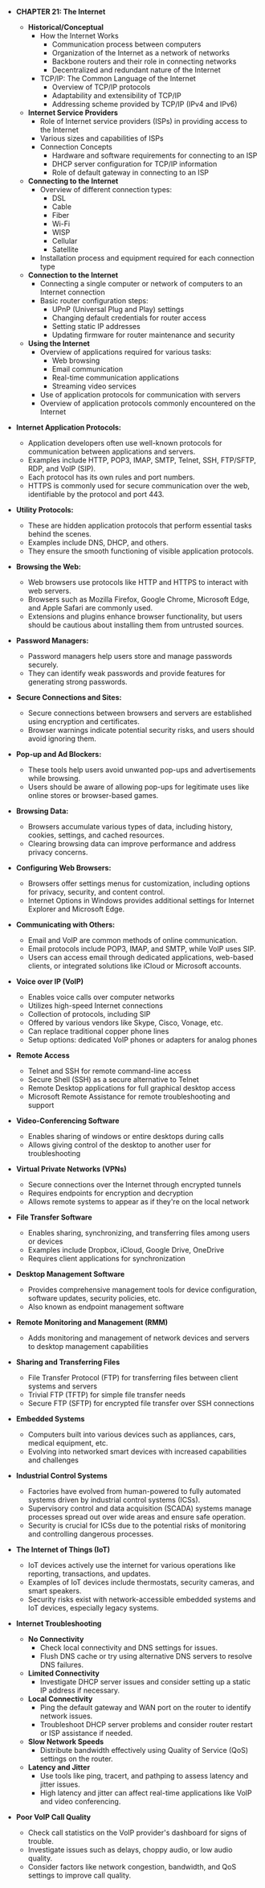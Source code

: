 - **CHAPTER 21: The Internet**
    - **Historical/Conceptual**
        - How the Internet Works
            - Communication process between computers
            - Organization of the Internet as a network of networks
            - Backbone routers and their role in connecting networks
            - Decentralized and redundant nature of the Internet
        - TCP/IP: The Common Language of the Internet
            - Overview of TCP/IP protocols
            - Adaptability and extensibility of TCP/IP
            - Addressing scheme provided by TCP/IP (IPv4 and IPv6)
    - **Internet Service Providers**
        - Role of Internet service providers (ISPs) in providing access to the Internet
        - Various sizes and capabilities of ISPs
        - Connection Concepts
            - Hardware and software requirements for connecting to an ISP
            - DHCP server configuration for TCP/IP information
            - Role of default gateway in connecting to an ISP
    - **Connecting to the Internet**
        - Overview of different connection types:
            - DSL
            - Cable
            - Fiber
            - Wi-Fi
            - WISP
            - Cellular
            - Satellite
        - Installation process and equipment required for each connection type
    - **Connection to the Internet**
        - Connecting a single computer or network of computers to an Internet connection
        - Basic router configuration steps:
            - UPnP (Universal Plug and Play) settings
            - Changing default credentials for router access
            - Setting static IP addresses
            - Updating firmware for router maintenance and security
    - **Using the Internet**
        - Overview of applications required for various tasks:
            - Web browsing
            - Email communication
            - Real-time communication applications
            - Streaming video services
        - Use of application protocols for communication with servers
        - Overview of application protocols commonly encountered on the Internet

- **Internet Application Protocols:**
  - Application developers often use well-known protocols for communication between applications and servers.
  - Examples include HTTP, POP3, IMAP, SMTP, Telnet, SSH, FTP/SFTP, RDP, and VoIP (SIP).
  - Each protocol has its own rules and port numbers.
  - HTTPS is commonly used for secure communication over the web, identifiable by the protocol and port 443.

- **Utility Protocols:**
  - These are hidden application protocols that perform essential tasks behind the scenes.
  - Examples include DNS, DHCP, and others.
  - They ensure the smooth functioning of visible application protocols.

- **Browsing the Web:**
  - Web browsers use protocols like HTTP and HTTPS to interact with web servers.
  - Browsers such as Mozilla Firefox, Google Chrome, Microsoft Edge, and Apple Safari are commonly used.
  - Extensions and plugins enhance browser functionality, but users should be cautious about installing them from untrusted sources.

- **Password Managers:**
  - Password managers help users store and manage passwords securely.
  - They can identify weak passwords and provide features for generating strong passwords.

- **Secure Connections and Sites:**
  - Secure connections between browsers and servers are established using encryption and certificates.
  - Browser warnings indicate potential security risks, and users should avoid ignoring them.

- **Pop-up and Ad Blockers:**
  - These tools help users avoid unwanted pop-ups and advertisements while browsing.
  - Users should be aware of allowing pop-ups for legitimate uses like online stores or browser-based games.

- **Browsing Data:**
  - Browsers accumulate various types of data, including history, cookies, settings, and cached resources.
  - Clearing browsing data can improve performance and address privacy concerns.

- **Configuring Web Browsers:**
  - Browsers offer settings menus for customization, including options for privacy, security, and content control.
  - Internet Options in Windows provides additional settings for Internet Explorer and Microsoft Edge.

- **Communicating with Others:**
  - Email and VoIP are common methods of online communication.
  - Email protocols include POP3, IMAP, and SMTP, while VoIP uses SIP.
  - Users can access email through dedicated applications, web-based clients, or integrated solutions like iCloud or Microsoft accounts.

- **Voice over IP (VoIP)**
  - Enables voice calls over computer networks
  - Utilizes high-speed Internet connections
  - Collection of protocols, including SIP
  - Offered by various vendors like Skype, Cisco, Vonage, etc.
  - Can replace traditional copper phone lines
  - Setup options: dedicated VoIP phones or adapters for analog phones

- **Remote Access**
  - Telnet and SSH for remote command-line access
  - Secure Shell (SSH) as a secure alternative to Telnet
  - Remote Desktop applications for full graphical desktop access
  - Microsoft Remote Assistance for remote troubleshooting and support

- **Video-Conferencing Software**
  - Enables sharing of windows or entire desktops during calls
  - Allows giving control of the desktop to another user for troubleshooting

- **Virtual Private Networks (VPNs)**
  - Secure connections over the Internet through encrypted tunnels
  - Requires endpoints for encryption and decryption
  - Allows remote systems to appear as if they're on the local network

- **File Transfer Software**
  - Enables sharing, synchronizing, and transferring files among users or devices
  - Examples include Dropbox, iCloud, Google Drive, OneDrive
  - Requires client applications for synchronization

- **Desktop Management Software**
  - Provides comprehensive management tools for device configuration, software updates, security policies, etc.
  - Also known as endpoint management software

- **Remote Monitoring and Management (RMM)**
  - Adds monitoring and management of network devices and servers to desktop management capabilities

- **Sharing and Transferring Files**
  - File Transfer Protocol (FTP) for transferring files between client systems and servers
  - Trivial FTP (TFTP) for simple file transfer needs
  - Secure FTP (SFTP) for encrypted file transfer over SSH connections

- **Embedded Systems**
  - Computers built into various devices such as appliances, cars, medical equipment, etc.
  - Evolving into networked smart devices with increased capabilities and challenges

- **Industrial Control Systems**
  - Factories have evolved from human-powered to fully automated systems driven by industrial control systems (ICSs).
  - Supervisory control and data acquisition (SCADA) systems manage processes spread out over wide areas and ensure safe operation.
  - Security is crucial for ICSs due to the potential risks of monitoring and controlling dangerous processes.
  
- **The Internet of Things (IoT)**
  - IoT devices actively use the internet for various operations like reporting, transactions, and updates.
  - Examples of IoT devices include thermostats, security cameras, and smart speakers.
  - Security risks exist with network-accessible embedded systems and IoT devices, especially legacy systems.
  
- **Internet Troubleshooting**
  - **No Connectivity**
    - Check local connectivity and DNS settings for issues.
    - Flush DNS cache or try using alternative DNS servers to resolve DNS failures.
  - **Limited Connectivity**
    - Investigate DHCP server issues and consider setting up a static IP address if necessary.
  - **Local Connectivity**
    - Ping the default gateway and WAN port on the router to identify network issues.
    - Troubleshoot DHCP server problems and consider router restart or ISP assistance if needed.
  - **Slow Network Speeds**
    - Distribute bandwidth effectively using Quality of Service (QoS) settings on the router.
  - **Latency and Jitter**
    - Use tools like ping, tracert, and pathping to assess latency and jitter issues.
    - High latency and jitter can affect real-time applications like VoIP and video conferencing.
  
- **Poor VoIP Call Quality**
  - Check call statistics on the VoIP provider's dashboard for signs of trouble.
  - Investigate issues such as delays, choppy audio, or low audio quality.
  - Consider factors like network congestion, bandwidth, and QoS settings to improve call quality.
